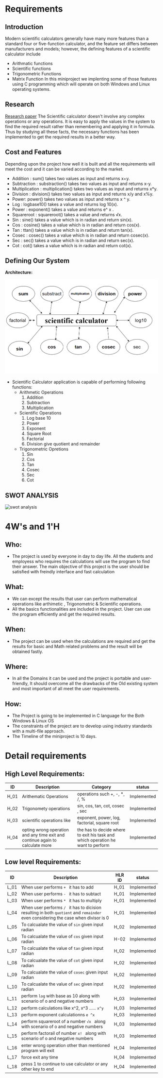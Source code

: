 # Requirements
## Introduction

Modern scientific calculators generally have many more features than a standard four or five-function calculator, and the feature set differs between manufacturers and models; however, the defining features of a scientific calculator include
- Arithmatic functions
- Scientific functions
- Trigonometric Functions
- Matrix Function
In this miniproject we implenting some of those features using C programming which will operate on both Windows and Linux operating systems.


## Research
[Research paper](https://www.informs.org/Publications/INFORMS-Journals/Mathematics-of-Operations-Research)
The Scientific calculator doesn't involve any complex operations or any operations. It is easy to apply the values in the system to find the required result rather than remembering and applying it in formula. Thus by studying all these facts, the necessary functions has been implemented to get the required results in a better way.

## Cost and Features
Depending upon the project how well it is built and all the requirements will meet the cost and it can be varied according to the market.
- Addition : sum() takes two values as input and returns x+y.
- Subtraction : substraction() takes two values as input and returns x-y.
- Multiplication : multiplication() takes two values as input and returns x*y.
- Division : division() takes two values as input and returns x/y and x%y.
- Power: power() takes two values as input and returns x ^ y.
- Log : logbase10() takes a value and returns log 10(x).
- Power : exponent() takes a value and returns e^ x .
- Squareroot : squareroot() takes a value and returns √x.
- Sin : sine() takes a value which is in radian and return sin(x).
- Cos : cosine() takes a value which is in radian and return cos(x).
- Tan : ttan() takes a value which is in radian and return tan(x).
- Cosec : cosec() takes a value which is in radian and return cosec(x).
- Sec : sec() takes a value which is in radian and return sec(x).
- Cot : cot() takes a value which is in radian and return cot(x).
## Defining Our System
  **Architecture:**
  
   ![Architecture](https://github.com/ravid0625/stepin_scientific-caluclator/blob/main/Images/calarc.png)

   
 - Scientific Calculator application is capable of performing following functions:
	 -  Arithmetic Operations
		 1. Addition 
		 2. Subtraction
		 3. Multiplication
	 -  Scientific Operations
		 1. Log base 10
		 2. Power
		 3. Exponent
		 4. Square Root
		 5. Factorial
	 	 4. Division give quotient and remainder
	 - Trigonometric Opretions
		 1. Sin     
		 2. Cos     
		 3. Tan     
		 4. Cosec
		 5. Sec
		 6. Cot	 
    

## SWOT ANALYSIS
![swot analysis](https://github.com/ravid0625/stepin_scientific-caluclator/blob/main/Images/scietific%20calculator.pngs)


# 4W&#39;s and 1&#39;H

## Who:

- The project is used by everyone in day to day life. All the students and employess who requires the calculations will use the program to find their answer. The main objective of this project is the user should be satisfied with freindly interface and fast calculation

## What:

- We can except the results that user can perform mathematical operations like arthimetic , Trigonometric & Scientific operations.
- All the basics functionalities are included in the project. User can use the program efficiently and get the required results.


## When:

- The project can be used when the calculations are required  and get the results for basic and Math related problems and the result will be obtained fastly.

## Where:

- In all the Domains it can be used and the project is portable and user-friendly,  It should overcome all the drawbacks of the Old existing system and most important of all meet the user requirements.

## How:

- The Project is going to be implemented in C language for the Both Windows & Linux OS
- The constraints of the project are to develop using industry standards with a multi-file approach.
- The Timeline of the miniproject is 10 days.

# Detail requirements
## High Level Requirements:
|ID| Description |Category|status|
|--|------------|------|---------|
|H_01 |Arithematic Operations| operations such +, -, *, /, % |Implemented
|H_02 |Trigonomety operations|sin, cos, tan, cot, cosec , sec|Implemented
|H_03|scientific operations like |exponent, power, log, factorial, square root|Implemented
|H_04|opting wrong operation and any time exit and continue again to calculate more | the has to decide where to exit his task and which operation he want to perform |Implemented


##  Low level Requirements:
|ID| Description |HLR ID | status|
|--|------------|------|---------|
|L_01 |When user performs `+ ` it has to add  |H_01|Implemented
|L_02 |When user performs `- ` it has to subtact |H_01|Implemented
|L_03|When user performs `* ` it has to multiply  |H_01 |Implemented
|L_04|When user performs `/ ` it has to dicision resulting in both `quotient` and `remainder` even considering the case when divisor is 0  |H_01 |Implemented
|L_05|To calcualate the value of `sin` given input radian |H_02 |Implemented
|L_06|To calcualate the value of `cos` given input radian |H-02 |Implemented
|L_07|To calcualate the value of `tan` given input radian |H_02 |Implemented
|L_08|To calcualate the value of `cot` given input radian |H_02 |Implemented
|L_09|To calcualate the value of `cosec` given input radian |H_02 |Implemented
|L_10|To calcualate the value of `sec` given input radian |H_02 |Implemented
|L_11|perform `log` with base as 10 along with scenario of o and negative numbers |H_03 |Implemented
|L_12|perform calculations like x^2, x^3 ...... `x^y` |H_03 |Implemented
|L_13|perform exponent calculationns `e ^x` |H_03 |Implemented
|L_14|perform squareroot of a number `√x ` along with scenario of o and negative numbers|H_03 |Implemented
|L_15|perform factorail of number `x! ` along with scenario of o and negative numbers |H_03 |Implemented
|L_16|enter wrong operation other than mentioned program will exit|H_04 |Implemented
|L_17|force exit any time|H_04 |Implemented
|L_18|press 1 to continue to use calculator or any other key to end|H_04 |Implemented
